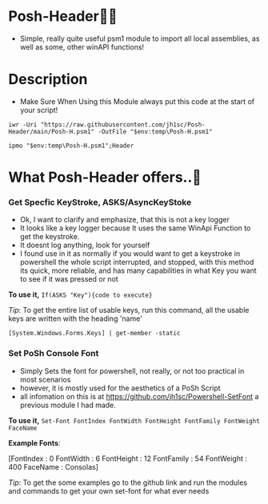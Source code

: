 # Posh-Header👨‍💻
- Simple, really quite useful psm1 module to import all local assemblies, as well as some, other winAPI functions!

# Description
 - Make Sure When Using this Module always put this code at the start of your script!
 
 `iwr -Uri "https://raw.githubusercontent.com/jh1sc/Posh-Header/main/Posh-H.psm1" -OutFile "$env:temp\Posh-H.psm1"`
 
 `ipmo "$env:temp\Posh-H.psm1";Header`

 
# What Posh-Header offers..💪

### Get Specfic KeyStroke, ASKS/AsyncKeyStoke 
- Ok, I want to clarify and emphasize, that this is not a key logger
- It looks like a key logger because It uses the same WinApi Function to get the keystroke.
- It doesnt log anything, look for yourself
- I found use in it as normally if you would want to get a keystroke in powershell the whole script interrupted, and stopped, with this method its quick, more reliable, and has many capabilities in what Key you want to see if it was pressed or not

**To use it,** 
`If(ASKS "Key"){code to execute}`

*Tip*: To get the entire list of usable keys, run this command, all the usable keys are written with the heading 'name'

`[System.Windows.Forms.Keys] | get-member -static`


### Set PoSh Console Font
- Simply Sets the font for powershell, not really, or not too practical in most scenarios
- however, it is mostly used for the aesthetics of a PoSh Script
- all infomation on this is at https://github.com/jh1sc/Powershell-SetFont  a previous module I had made.

**To use it,** 
`Set-Font FontIndex FontWidth FontHeight FontFamily FontWeight FaceName`

**Example Fonts**: 

[FontIndex  : 0
FontWidth  : 6
FontHeight : 12
FontFamily : 54
FontWeight : 400
FaceName   : Consolas]




*Tip*: To get the some examples go to the github link and run the modules and commands to get your own set-font for what ever needs





